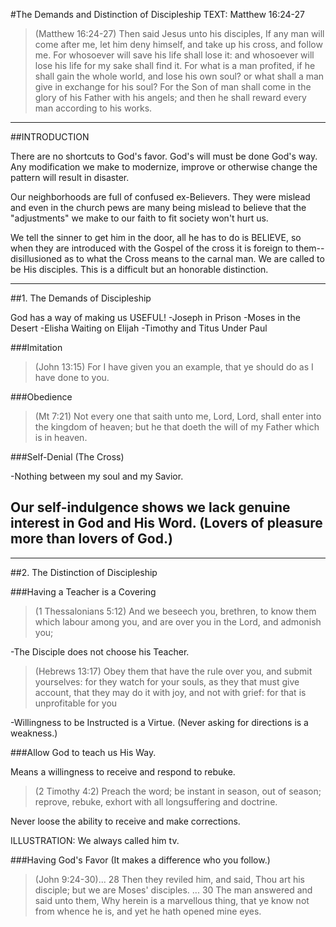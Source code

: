 #The Demands and Distinction of Discipleship
TEXT: Matthew 16:24-27

>(Matthew 16:24-27) Then said Jesus unto his disciples, If any man will come after me, let him deny himself, and take up his cross, and follow me. For whosoever will save his life shall lose it: and whosoever will lose his life for my sake shall find it. For what is a man profited, if he shall gain the whole world, and lose his own soul? or what shall a man give in exchange for his soul? For the Son of man shall come in the glory of his Father with his angels; and then he shall reward every man according to his works.

----------

##INTRODUCTION

There are no shortcuts to God's favor. God's will must be done God's way. Any modification we make to modernize, improve or otherwise change the pattern will result in disaster.

Our neighborhoods are full of confused ex-Believers. They were mislead and even in the church pews are many being mislead to believe that the "adjustments" we make to our faith to fit society won't hurt us.

We tell the sinner to get him in the door, all he has to do is BELIEVE, so when they are introduced with the Gospel of the cross it is foreign to them--disillusioned as to what the Cross means to the carnal man. We are called to be His disciples. This is a difficult but an honorable distinction.

----------

##1. The Demands of Discipleship

God has a way of making us USEFUL!
-Joseph in Prison
-Moses in the Desert
-Elisha Waiting on Elijah
-Timothy and Titus Under Paul

###Imitation 

>(John 13:15) For I have given you an example, that ye should do as I have done to you.

###Obedience

>(Mt 7:21) Not every one that saith unto me, Lord, Lord, shall enter into the kingdom of heaven; but he that doeth the will of my Father which is in heaven.

###Self-Denial (The Cross)

-Nothing between my soul and my Savior.

Our self-indulgence shows we lack genuine interest in God and His Word. (Lovers of pleasure more than lovers of God.)
----------
----------
##2. The Distinction of Discipleship

###Having a Teacher is a Covering

>(1 Thessalonians 5:12) And we beseech you, brethren, to know them which labour among you, and are over you in the Lord, and admonish you;

-The Disciple does not choose his Teacher.

>(Hebrews 13:17) Obey them that have the rule over you, and submit yourselves: for they watch for your souls, as they that must give account, that they may do it with joy, and not with grief: for that is unprofitable for you

-Willingness to be Instructed is a Virtue. (Never asking for directions is a weakness.)

###Allow God to teach us His Way.

Means a willingness to receive and respond to rebuke.

>(2 Timothy 4:2) Preach the word; be instant in season, out of season; reprove, rebuke, exhort with all longsuffering and doctrine.

Never loose the ability to receive  and make corrections.

ILLUSTRATION: We always called him tv.

###Having God's Favor (It makes a difference who you follow.)

>(John 9:24-30)... 28 Then they reviled him, and said, Thou art his disciple; but we are Moses' disciples. ... 30 The man answered and said unto them, Why herein is a marvellous thing, that ye know not from whence he is, and yet he hath opened mine eyes.